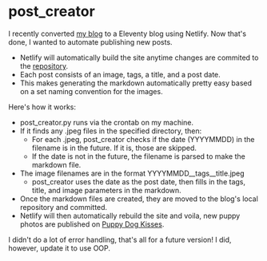 # post_creator
I recently converted [my blog](https://puppydogkisses.com) to a Eleventy blog using Netlify. Now that's done, I wanted to automate publishing new posts.

- Netlify will automatically build the site anytime changes are commited to the [repository](https://github.com/cometgrrl/puppydogkisses).
- Each post consists of an image, tags, a title, and a post date. 
- This makes generating the markdown automatically pretty easy based on a set naming convention for the images.

Here's how it works:
- post_creator.py runs via the crontab on my machine.
- If it finds any .jpeg files in the specified directory, then:
    - For each .jpeg, post_creator checks if the date (YYYYMMDD) in the filename is in the future. If it is, those are skipped.
    - If the date is not in the future, the filename is parsed to make the markdown file.
-  The image filenames are in the format YYYYMMDD__tags__title.jpeg
    - post_creator uses the date as the post date, then fills in the tags, title, and image parameters in the markdown.
- Once the markdown files are created, they are moved to the blog's local repository and committed. 
- Netlify will then automatically rebuild the site and voila, new puppy photos are published on [Puppy Dog Kisses](https://puppydogkisses.com).

I didn't do a lot of error handling, that's all for a future version! I did, however, update it to use OOP.